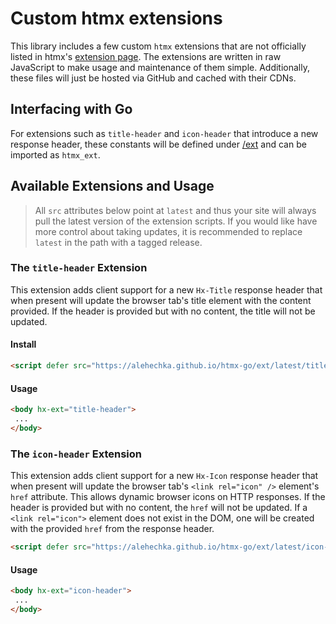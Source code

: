 # Custom htmx extensions

This library includes a few custom `htmx` extensions that are not officially listed in htmx's [extension page](https://htmx.org/extensions). The extensions are written in raw JavaScript to make usage and maintenance of them simple. Additionally, these files will just be hosted via GitHub and cached with their CDNs. 

## Interfacing with Go

For extensions such as `title-header` and `icon-header` that introduce a new response header, these constants will be defined under [/ext](../ext/) and can be imported as `htmx_ext`. 

## Available Extensions and Usage

> All `src` attributes below point at `latest` and thus your site will always pull the latest version of the extension scripts. If you would like have more control about taking updates, it is recommended to replace `latest` in the path with a tagged release.

### The `title-header` Extension

This extension adds client support for a new `Hx-Title` response header that when present will update the browser tab's title element with the content provided. If the header is provided but with no content, the title will not be updated.

#### Install

```html
<script defer src="https://alehechka.github.io/htmx-go/ext/latest/title-header.js"></script>
```

#### Usage

```html
<body hx-ext="title-header">
 ...
</body>
```

### The `icon-header` Extension

This extension adds client support for a new `Hx-Icon` response header that when present will update the browser tab's `<link rel="icon" />` element's `href` attribute. This allows dynamic browser icons on HTTP responses. If the header is provided but with no content, the `href` will not be updated. If a `<link rel="icon">` element does not exist in the DOM, one will be created with the provided `href` from the response header.

```html
<script defer src="https://alehechka.github.io/htmx-go/ext/latest/icon-header.js"></script>
```

#### Usage

```html
<body hx-ext="icon-header">
 ...
</body>
```
